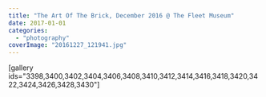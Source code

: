 ```yaml
---
title: "The Art Of The Brick, December 2016 @ The Fleet Museum"
date: 2017-01-01
categories: 
  - "photography"
coverImage: "20161227_121941.jpg"
---
```


\[gallery ids="3398,3400,3402,3404,3406,3408,3410,3412,3414,3416,3418,3420,3422,3424,3426,3428,3430"\]
